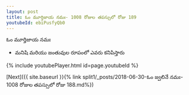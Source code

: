 ```yaml
---
layout: post
title: ఓం మూర్తిజాయ నమః- 1008 రోజుల తపస్సులో రోజు 189
youtubeId: ebiPusfyQb0
---
```

 
 
 ఓం మూర్తిజాయ నమః  
 
 -  మనిషి మరియు జంతువుల రూపంలో ఎవరు కనిపిస్తారు 
 
  
 
  
 
 
 
 
 
 


{% include youtubePlayer.html id=page.youtubeId %}
 
[Next]({{ site.baseurl }}{% link  split1/_posts/2018-06-30-ఓం  జ్వలినే  నమః- 1008 రోజుల తపస్సులో రోజు 188.md%})
 

